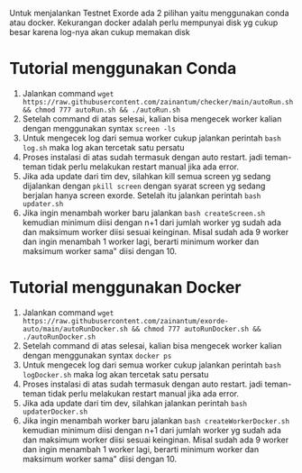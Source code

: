Untuk menjalankan Testnet Exorde ada 2 pilihan yaitu menggunakan conda atau docker. Kekurangan docker adalah perlu mempunyai disk yg cukup besar karena log-nya akan cukup memakan disk
# Tutorial menggunakan Conda
1. Jalankan command ``` wget https://raw.githubusercontent.com/zainantum/checker/main/autoRun.sh && chmod 777 autoRun.sh && ./autoRun.sh ```
2. Setelah command di atas selesai, kalian bisa mengecek worker kalian dengan menggunakan syntax ```screen -ls```
3. Untuk mengecek log dari semua worker cukup jalankan perintah ``` bash log.sh ``` maka log akan tercetak satu persatu
4. Proses instalasi di atas sudah termasuk dengan auto restart. jadi teman-teman tidak perlu melakukan restart manual jika ada error.
5. Jika ada update dari tim dev, silahkan kill semua screen yg sedang dijalankan dengan ```pkill screen``` dengan syarat screen yg sedang berjalan hanya screen exorde. Setelah itu jalankan perintah ``` bash updater.sh ```
6. Jika ingin menambah worker baru jalankan ```bash createScreen.sh``` kemudian minimum diisi dengan n+1 dari jumlah worker yg sudah ada dan maksimum worker diisi sesuai keinginan. Misal sudah ada 9 worker dan ingin menambah 1 worker lagi, berarti minimum worker dan maksimum worker sama" diisi dengan 10.

# Tutorial menggunakan Docker
1. Jalankan command ``` wget https://raw.githubusercontent.com/zainantum/exorde-auto/main/autoRunDocker.sh && chmod 777 autoRunDocker.sh && ./autoRunDocker.sh ```
2. Setelah command di atas selesai, kalian bisa mengecek worker kalian dengan menggunakan syntax ```docker ps```
3. Untuk mengecek log dari semua worker cukup jalankan perintah ``` bash logDocker.sh ``` maka log akan tercetak satu persatu
4. Proses instalasi di atas sudah termasuk dengan auto restart. jadi teman-teman tidak perlu melakukan restart manual jika ada error.
5. Jika ada update dari tim dev, silahkan jalankan perintah ``` bash updaterDocker.sh ```
6. Jika ingin menambah worker baru jalankan ```bash createWorkerDocker.sh``` kemudian minimum diisi dengan n+1 dari jumlah worker yg sudah ada dan maksimum worker diisi sesuai keinginan. Misal sudah ada 9 worker dan ingin menambah 1 worker lagi, berarti minimum worker dan maksimum worker sama" diisi dengan 10.
